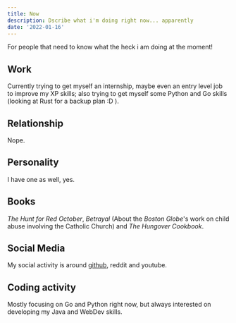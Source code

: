 ```yaml
---
title: Now
description: Dscribe what i'm doing right now... apparently
date: '2022-01-16'
---
```

For people that need to know what the heck i am doing at the moment!

## Work

Currently trying to get myself an internship, maybe even an entry level job to improve my XP skills; also trying to get myself some Python and Go skills (looking at Rust for a backup plan :D ).

## Relationship

Nope.

## Personality

I have one as well, yes.

## Books

*The Hunt for Red October*, *Betrayal* (About the *Boston Globe*'s work on child abuse involving the Catholic Church) and *The Hungover Cookbook*.

## Social Media

My social activity is around [github](https://github.com/Bloombug), reddit and youtube.

## Coding activity

Mostly focusing on Go and Python right now, but always interested on developing my Java and WebDev skills.

